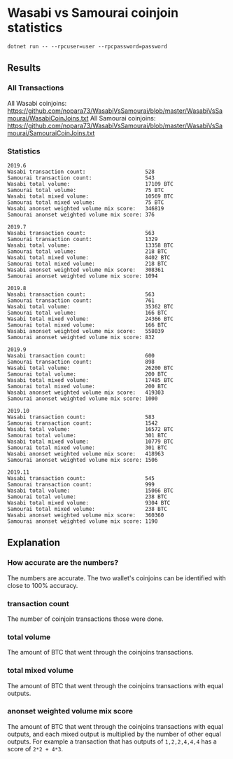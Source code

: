 # Wasabi vs Samourai coinjoin statistics

`dotnet run -- --rpcuser=user --rpcpassword=password`

## Results

### All Transactions

All Wasabi coinjoins: https://github.com/nopara73/WasabiVsSamourai/blob/master/WasabiVsSamourai/WasabiCoinJoins.txt
All Samourai coinjoins: https://github.com/nopara73/WasabiVsSamourai/blob/master/WasabiVsSamourai/SamouraiCoinJoins.txt

### Statistics

```
2019.6
Wasabi transaction count:                   528
Samourai transaction count:                 543
Wasabi total volume:                        17109 BTC
Samourai total volume:                      75 BTC
Wasabi total mixed volume:                  10569 BTC
Samourai total mixed volume:                75 BTC
Wasabi anonset weighted volume mix score:   346819
Samourai anonset weighted volume mix score: 376

2019.7
Wasabi transaction count:                   563
Samourai transaction count:                 1329
Wasabi total volume:                        13358 BTC
Samourai total volume:                      218 BTC
Wasabi total mixed volume:                  8402 BTC
Samourai total mixed volume:                218 BTC
Wasabi anonset weighted volume mix score:   308361
Samourai anonset weighted volume mix score: 1094

2019.8
Wasabi transaction count:                   563
Samourai transaction count:                 761
Wasabi total volume:                        35362 BTC
Samourai total volume:                      166 BTC
Wasabi total mixed volume:                  24366 BTC
Samourai total mixed volume:                166 BTC
Wasabi anonset weighted volume mix score:   558039
Samourai anonset weighted volume mix score: 832

2019.9
Wasabi transaction count:                   600
Samourai transaction count:                 898
Wasabi total volume:                        26200 BTC
Samourai total volume:                      200 BTC
Wasabi total mixed volume:                  17485 BTC
Samourai total mixed volume:                200 BTC
Wasabi anonset weighted volume mix score:   419303
Samourai anonset weighted volume mix score: 1000

2019.10
Wasabi transaction count:                   583
Samourai transaction count:                 1542
Wasabi total volume:                        16572 BTC
Samourai total volume:                      301 BTC
Wasabi total mixed volume:                  10779 BTC
Samourai total mixed volume:                301 BTC
Wasabi anonset weighted volume mix score:   418963
Samourai anonset weighted volume mix score: 1506

2019.11
Wasabi transaction count:                   545
Samourai transaction count:                 999
Wasabi total volume:                        15066 BTC
Samourai total volume:                      238 BTC
Wasabi total mixed volume:                  9304 BTC
Samourai total mixed volume:                238 BTC
Wasabi anonset weighted volume mix score:   360360
Samourai anonset weighted volume mix score: 1190
```

## Explanation

### How accurate are the numbers?

The numbers are accurate. The two wallet's coinjoins can be identified with close to 100% accuracy.

###  transaction count

The number of coinjoin transactions those were done.

###  total volume

The amount of BTC that went through the coinjoins transactions.

###  total mixed volume

The amount of BTC that went through the coinjoins transactions with equal outputs.


###  anonset weighted volume mix score

The amount of BTC that went through the coinjoins transactions with equal outputs, and each mixed output is multiplied by the number of other equal outputs.
For example a transaction that has outputs of `1,2,2,4,4,4` has a score of `2*2 + 4*3`.